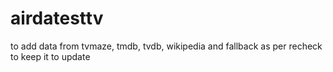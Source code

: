 # airdatesttv
to add data from tvmaze, tmdb, tvdb, wikipedia and fallback as per recheck to keep it to update
